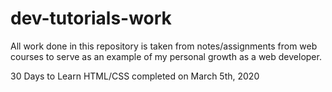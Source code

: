 # dev-tutorials-work
All work done in this repository is taken from notes/assignments from web courses to serve as an example of my personal growth as a web developer.

30 Days to Learn HTML/CSS completed on March 5th, 2020
